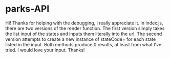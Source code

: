 # parks-API

Hi! Thanks for helping with the debugging, I really appreciate it. In index.js, there are two versions of the render function. The first version simply takes the list input of the 
states and inputs them literally into the url. The second version attempts to create a new instance of stateCode= for each state listed in the input. Both methods produce 0 results, 
at least from what I've tried. I would love your input. Thanks!
